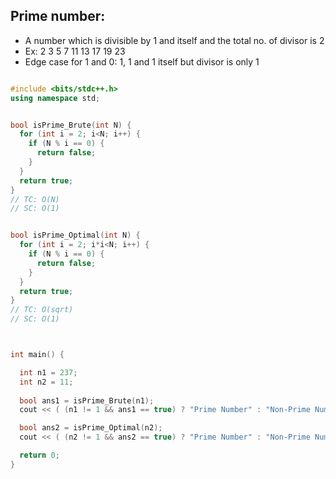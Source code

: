 
## Prime number:
- A number which is divisible by 1 and itself and the total no. of divisor is 2
- Ex: 2 3 5 7 11 13 17 19 23
- Edge case for 1 and 0: 1, 1 and 1 itself but divisor is only 1

```cpp

#include <bits/stdc++.h>
using namespace std;


bool isPrime_Brute(int N) {
  for (int i = 2; i<N; i++) {
    if (N % i == 0) {
      return false;
    }
  }
  return true;
}
// TC: O(N)
// SC: O(1)


bool isPrime_Optimal(int N) {
  for (int i = 2; i*i<N; i++) {
    if (N % i == 0) {
      return false;
    }
  }
  return true;
}
// TC: O(sqrt)
// SC: O(1)



int main() {

  int n1 = 237;
  int n2 = 11;
  
  bool ans1 = isPrime_Brute(n1);
  cout << ( (n1 != 1 && ans1 == true) ? "Prime Number" : "Non-Prime Number") << "\n";

  bool ans2 = isPrime_Optimal(n2);
  cout << ( (n2 != 1 && ans2 == true) ? "Prime Number" : "Non-Prime Number");

  return 0;
}

```
